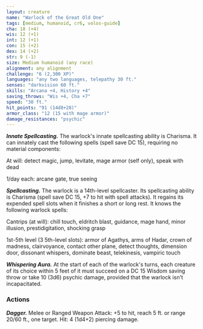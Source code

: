 ```yaml
---
layout: creature
name: "Warlock of the Great Old One"
tags: [medium, humanoid, cr6, volos-guide]
cha: 18 (+4)
wis: 12 (+1)
int: 12 (+1)
con: 15 (+2)
dex: 14 (+2)
str: 9 (-1)
size: Medium humanoid (any race)
alignment: any alignment
challenge: "6 (2,300 XP)"
languages: "any two languages, telepathy 30 ft."
senses: "darkvision 60 ft."
skills: "Arcana +4, History +4"
saving_throws: "Wis +4, Cha +7"
speed: "30 ft."
hit_points: "91 (14d8+28)"
armor_class: "12 (15 with mage armor)"
damage_resistances: "psychic"
---
```


***Innate Spellcasting.*** The warlock's innate spellcasting ability is Charisma. It can innately cast the following spells (spell save DC 15), requiring no material components:

At will: detect magic, jump, levitate, mage armor (self only), speak with dead

1/day each: arcane gate, true seeing

***Spellcasting.*** The warlock is a 14th-level spellcaster. Its spellcasting ability is Charisma (spell save DC 15, +7 to hit with spell attacks). It regains its expended spell slots when it finishes a short or long rest. It knows the following warlock spells:

Cantrips (at will): chill touch, eldritch blast, guidance, mage hand, minor illusion, prestidigitation, shocking grasp

1st-5th level (3 5th-level slots): armor of Agathys, arms of Hadar, crown of madness, clairvoyance, contact other plane, detect thoughts, dimension door, dissonant whispers, dominate beast, telekinesis, vampiric touch

***Whispering Aura.*** At the start of each of the warlock's turns, each creature of its choice within 5 feet of it must succeed on a DC 15 Wisdom saving throw or take 10 (3d6) psychic damage, provided that the warlock isn't incapacitated.

### Actions

***Dagger.*** Melee or Ranged Weapon Attack: +5 to hit, reach 5 ft. or range 20/60 ft., one target. Hit: 4 (1d4+2) piercing damage.